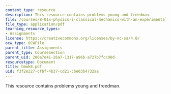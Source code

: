 ```yaml
---
content_type: resource
description: This resource contains problems young and freedman.
file: /courses/8-01x-physics-i-classical-mechanics-with-an-experimental-focus-fall-2002/f3f2e327cfbf4b37cd21cbe03b4732aa_hmwk8.pdf
file_type: application/pdf
learning_resource_types:
- Assignments
license: https://creativecommons.org/licenses/by-nc-sa/4.0/
ocw_type: OCWFile
parent_title: Assignments
parent_type: CourseSection
parent_uid: 200a7e41-26a7-1317-a96b-a727b7fcc90d
resourcetype: Document
title: hmwk8.pdf
uid: f3f2e327-cfbf-4b37-cd21-cbe03b4732aa
---
```

This resource contains problems young and freedman.
